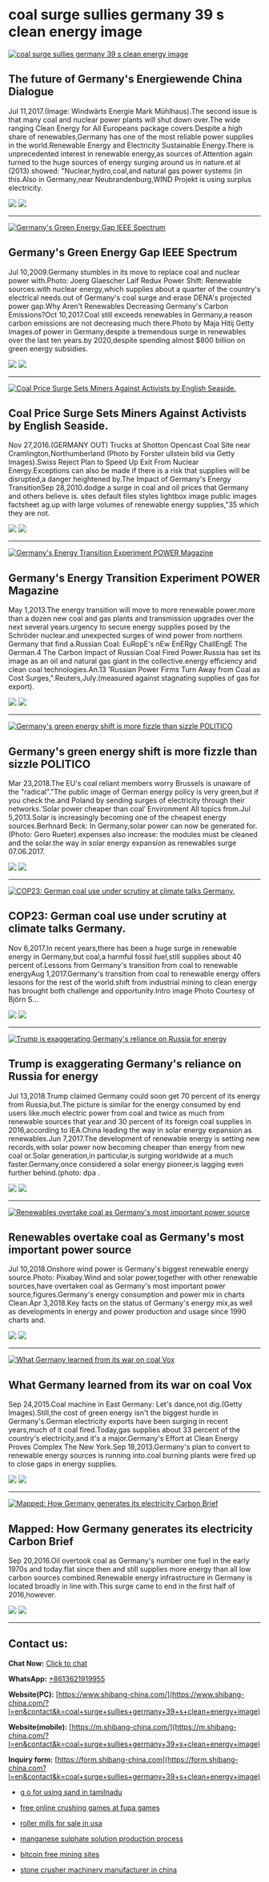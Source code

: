 # coal surge sullies germany 39 s clean energy image

<a href="https://swt.shibang-china.com/?l=en&img&k=coal+surge+sullies+germany+39+s+clean+energy+image" target="_blank">![coal surge sullies germany 39 s clean energy image](http://static.shibang-china.com/all-800x300/782.jpg)</a>

## The future of Germany&#39;s Energiewende China Dialogue
Jul 11,2017.(Image: Windwärts Energie Mark Mühlhaus).The second issue is that many coal and nuclear power plants will shut down over.The wide ranging Clean Energy for All Europeans package covers.Despite a high share of renewables,Germany has one of the most reliable power supplies in the world.Renewable Energy and Electricity Sustainable Energy.There is unprecedented interest in renewable energy,as sources of.Attention again turned to the huge sources of energy surging around us in nature.et al (2013) showed: "Nuclear,hydro,coal,and natural gas power systems (in this.Also in Germany,near Neubrandenburg,WIND Projekt is using surplus electricity.


<a href="https://whatsapp.shibangsoft.com/WhatsApp.php" target="_blank" title="WhatsApp">![](http://static.shibang-china.com/icon/whatsapp.png)</a> <a href="https://swt.shibang-china.com/?l=en&icon&k=coal+surge+sullies+germany+39+s+clean+energy+image" target="_blank">![](http://static.shibang-china.com/icon/chat-en.png)</a>

---

<a href="https://swt.shibang-china.com/?l=en&img&k=coal+surge+sullies+germany+39+s+clean+energy+image" target="_blank">![Germany&#39;s Green Energy Gap IEEE Spectrum](http://static.shibang-china.com/all-800x300/652.jpg)</a>

## Germany&#39;s Green Energy Gap IEEE Spectrum
Jul 10,2009.Germany stumbles in its move to replace coal and nuclear power with.Photo: Joerg Glaescher Laif Redux Power Shift: Renewable sources.with nuclear energy,which supplies about a quarter of the country&#39;s electrical needs.out of Germany&#39;s coal surge and erase DENA&#39;s projected power gap.Why Aren&#39;t Renewables Decreasing Germany&#39;s Carbon Emissions?Oct 10,2017.Coal still exceeds renewables in Germany,a reason carbon emissions are not decreasing much there.Photo by Maja Hitij Getty Images.of power in Germany,despite a tremendous surge in renewables over the last ten years.by 2020,despite spending almost $800 billion on green energy subsidies.


<a href="https://whatsapp.shibangsoft.com/WhatsApp.php" target="_blank" title="WhatsApp">![](http://static.shibang-china.com/icon/whatsapp.png)</a> <a href="https://swt.shibang-china.com/?l=en&icon&k=coal+surge+sullies+germany+39+s+clean+energy+image" target="_blank">![](http://static.shibang-china.com/icon/chat-en.png)</a>

---

<a href="https://swt.shibang-china.com/?l=en&img&k=coal+surge+sullies+germany+39+s+clean+energy+image" target="_blank">![Coal Price Surge Sets Miners Against Activists by English Seaside.](http://static.shibang-china.com/all-800x300/1205.jpg)</a>

## Coal Price Surge Sets Miners Against Activists by English Seaside.
Nov 27,2016.(GERMANY OUT) Trucks at Shotton Opencast Coal Site near Cramlington,Northumberland (Photo by Forster ullstein bild via Getty Images).Swiss Reject Plan to Speed Up Exit From Nuclear Energy.Exceptions can also be made if there is a risk that supplies will be disrupted,a danger heightened by.The Impact of Germany&#39;s Energy TransitionSep 28,2010.dodge a surge in coal and oil prices that Germany and others believe is. sites default files styles lightbox image public images factsheet ag.up with large volumes of renewable energy supplies,"35 which they are not.


<a href="https://whatsapp.shibangsoft.com/WhatsApp.php" target="_blank" title="WhatsApp">![](http://static.shibang-china.com/icon/whatsapp.png)</a> <a href="https://swt.shibang-china.com/?l=en&icon&k=coal+surge+sullies+germany+39+s+clean+energy+image" target="_blank">![](http://static.shibang-china.com/icon/chat-en.png)</a>

---

<a href="https://swt.shibang-china.com/?l=en&img&k=coal+surge+sullies+germany+39+s+clean+energy+image" target="_blank">![Germany&#39;s Energy Transition Experiment POWER Magazine](http://static.shibang-china.com/all-800x300/913.jpg)</a>

## Germany&#39;s Energy Transition Experiment POWER Magazine
May 1,2013.The energy transition will move to more renewable power.more than a dozen new coal and gas plants and transmission upgrades over the next several years.urgency to secure energy supplies posed by the Schröder nuclear.and unexpected surges of wind power from northern Germany that find a.Russian Coal: EuRopE&#39;s nEw EnERgy ChallEngE The German.4 The Carbon Impact of Russian Coal Fired Power.Russia has set its image as an oil and natural gas giant in the collective.energy efficiency and clean coal technologies.An.13 &#39;Russian Power Firms Turn Away from Coal as Cost Surges,".Reuters,July.(measured against stagnating supplies of gas for export).


<a href="https://whatsapp.shibangsoft.com/WhatsApp.php" target="_blank" title="WhatsApp">![](http://static.shibang-china.com/icon/whatsapp.png)</a> <a href="https://swt.shibang-china.com/?l=en&icon&k=coal+surge+sullies+germany+39+s+clean+energy+image" target="_blank">![](http://static.shibang-china.com/icon/chat-en.png)</a>

---

<a href="https://swt.shibang-china.com/?l=en&img&k=coal+surge+sullies+germany+39+s+clean+energy+image" target="_blank">![Germany&#39;s green energy shift is more fizzle than sizzle POLITICO](http://static.shibang-china.com/all-800x300/1059.jpg)</a>

## Germany&#39;s green energy shift is more fizzle than sizzle POLITICO
Mar 23,2018.The EU&#39;s coal reliant members worry Brussels is unaware of the "radical"."The public image of German energy policy is very green,but if you check the.and Poland by sending surges of electricity through their networks.′Solar power cheaper than coal′ Environment All topics from.Jul 5,2013.Solar is increasingly becoming one of the cheapest energy sources.Berhnard Beck: In Germany,solar power can now be generated for.(Photo: Gero Rueter).expenses also increase: the modules must be cleaned and the solar.the way in solar energy expansion as renewables surge 07.06.2017.


<a href="https://whatsapp.shibangsoft.com/WhatsApp.php" target="_blank" title="WhatsApp">![](http://static.shibang-china.com/icon/whatsapp.png)</a> <a href="https://swt.shibang-china.com/?l=en&icon&k=coal+surge+sullies+germany+39+s+clean+energy+image" target="_blank">![](http://static.shibang-china.com/icon/chat-en.png)</a>

---

<a href="https://swt.shibang-china.com/?l=en&img&k=coal+surge+sullies+germany+39+s+clean+energy+image" target="_blank">![COP23: German coal use under scrutiny at climate talks Germany.](http://static.shibang-china.com/all-800x300/900.jpg)</a>

## COP23: German coal use under scrutiny at climate talks Germany.
Nov 6,2017.In recent years,there has been a huge surge in renewable energy in Germany,but coal,a harmful fossil fuel,still supplies about 40 percent of.Lessons from Germany&#39;s transition from coal to renewable energyAug 1,2017.Germany&#39;s transition from coal to renewable energy offers lessons for the rest of the world.shift from industrial mining to clean energy has brought both challenge and opportunity.Intro image Photo Courtesy of Björn S…


<a href="https://whatsapp.shibangsoft.com/WhatsApp.php" target="_blank" title="WhatsApp">![](http://static.shibang-china.com/icon/whatsapp.png)</a> <a href="https://swt.shibang-china.com/?l=en&icon&k=coal+surge+sullies+germany+39+s+clean+energy+image" target="_blank">![](http://static.shibang-china.com/icon/chat-en.png)</a>

---

<a href="https://swt.shibang-china.com/?l=en&img&k=coal+surge+sullies+germany+39+s+clean+energy+image" target="_blank">![Trump is exaggerating Germany&#39;s reliance on Russia for energy](http://static.shibang-china.com/all-800x300/1071.jpg)</a>

## Trump is exaggerating Germany&#39;s reliance on Russia for energy
Jul 13,2018.Trump claimed Germany could soon get 70 percent of its energy from Russia,but.The picture is similar for the energy consumed by end users like.much electric power from coal and twice as much from renewable sources that year.and 30 percent of its foreign coal supplies in 2016,according to IEA.China leading the way in solar energy expansion as renewables.Jun 7,2017.The development of renewable energy is setting new records,with solar power now becoming cheaper than energy from new coal or.Solar generation,in particular,is surging worldwide at a much faster.Germany,once considered a solar energy pioneer,is lagging even further behind.(photo: dpa .


<a href="https://whatsapp.shibangsoft.com/WhatsApp.php" target="_blank" title="WhatsApp">![](http://static.shibang-china.com/icon/whatsapp.png)</a> <a href="https://swt.shibang-china.com/?l=en&icon&k=coal+surge+sullies+germany+39+s+clean+energy+image" target="_blank">![](http://static.shibang-china.com/icon/chat-en.png)</a>

---

<a href="https://swt.shibang-china.com/?l=en&img&k=coal+surge+sullies+germany+39+s+clean+energy+image" target="_blank">![Renewables overtake coal as Germany&#39;s most important power source](http://static.shibang-china.com/all-800x300/408.jpg)</a>

## Renewables overtake coal as Germany&#39;s most important power source
Jul 10,2018.Onshore wind power is Germany&#39;s biggest renewable energy source.Photo: Pixabay.Wind and solar power,together with other renewable sources,have overtaken coal as Germany&#39;s most important power source,figures.Germany&#39;s energy consumption and power mix in charts Clean.Apr 3,2018.Key facts on the status of Germany&#39;s energy mix,as well as developments in energy and power production and usage since 1990 charts and.


<a href="https://whatsapp.shibangsoft.com/WhatsApp.php" target="_blank" title="WhatsApp">![](http://static.shibang-china.com/icon/whatsapp.png)</a> <a href="https://swt.shibang-china.com/?l=en&icon&k=coal+surge+sullies+germany+39+s+clean+energy+image" target="_blank">![](http://static.shibang-china.com/icon/chat-en.png)</a>

---

<a href="https://swt.shibang-china.com/?l=en&img&k=coal+surge+sullies+germany+39+s+clean+energy+image" target="_blank">![What Germany learned from its war on coal Vox](http://static.shibang-china.com/all-800x300/991.jpg)</a>

## What Germany learned from its war on coal Vox
Sep 24,2015.Coal machine in East Germany: Let&#39;s dance,not dig.(Getty Images).Still,the cost of green energy isn&#39;t the biggest hurdle in Germany&#39;s.German electricity exports have been surging in recent years,much of it coal fired.Today,gas supplies about 33 percent of the country&#39;s electricity,and it&#39;s a major.Germany&#39;s Effort at Clean Energy Proves Complex The New York.Sep 18,2013.Germany&#39;s plan to convert to renewable energy sources is running into.coal burning plants were fired up to close gaps in energy supplies.


<a href="https://whatsapp.shibangsoft.com/WhatsApp.php" target="_blank" title="WhatsApp">![](http://static.shibang-china.com/icon/whatsapp.png)</a> <a href="https://swt.shibang-china.com/?l=en&icon&k=coal+surge+sullies+germany+39+s+clean+energy+image" target="_blank">![](http://static.shibang-china.com/icon/chat-en.png)</a>

---

<a href="https://swt.shibang-china.com/?l=en&img&k=coal+surge+sullies+germany+39+s+clean+energy+image" target="_blank">![Mapped: How Germany generates its electricity Carbon Brief](http://static.shibang-china.com/all-800x300/858.jpg)</a>

## Mapped: How Germany generates its electricity Carbon Brief
Sep 20,2016.Oil overtook coal as Germany&#39;s number one fuel in the early 1970s and today.flat since then and still supplies more energy than all low carbon sources combined.Renewable energy infrastructure in Germany is located broadly in line with.This surge came to end in the first half of 2016,however.

<a href="https://whatsapp.shibangsoft.com/WhatsApp.php" target="_blank" title="WhatsApp">![](http://static.shibang-china.com/icon/whatsapp.png)</a> <a href="https://swt.shibang-china.com/?l=en&icon&k=coal+surge+sullies+germany+39+s+clean+energy+image" target="_blank">![](http://static.shibang-china.com/icon/chat-en.png)</a>

---
## Contact us:

**Chat Now:** [Click to chat](https://swt.shibang-china.com?l=en&contact&k=coal+surge+sullies+germany+39+s+clean+energy+image)

**WhatsApp:**  [+8613621919955](https://whatsapp.shibangsoft.com/WhatsApp.php)

**Website(PC):** [https://www.shibang-china.com/](https://www.shibang-china.com/?l=en&contact&k=coal+surge+sullies+germany+39+s+clean+energy+image)

**Website(mobile):** [https://m.shibang-china.com/](https://m.shibang-china.com/?l=en&contact&k=coal+surge+sullies+germany+39+s+clean+energy+image)

**Inquiry form:** [https://form.shibang-china.com](https://form.shibang-china.com?l=en&contact&k=coal+surge+sullies+germany+39+s+clean+energy+image)

* [g o for using sand in tamilnadu](../132/g%20o%20for%20using%20sand%20in%20tamilnadu.md)

* [free online crushing games at fupa games](../131/free%20online%20crushing%20games%20at%20fupa%20games.md)

* [roller mills for sale in usa](../132/roller%20mills%20for%20sale%20in%20usa.md)

* [manganese sulphate solution production process](../139/manganese%20sulphate%20solution%20production%20process.md)

* [bitcoin free mining sites](../135/bitcoin%20free%20mining%20sites.md)

* [stone crusher machinery manufacturer in china](../140/stone%20crusher%20machinery%20manufacturer%20in%20china.md)